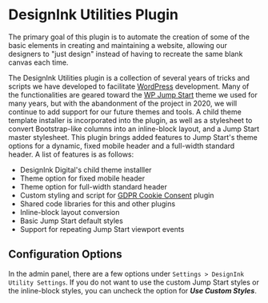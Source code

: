 # DesignInk Utilities Plugin

The primary goal of this plugin is to automate the creation of some of the basic elements in creating and maintaining a website, allowing our designers to
"just design" instead of having to recreate the same blank canvas each time.

The DesignInk Utilities plugin is a collection of several years of tricks and scripts we have developed to facilitate [WordPress](https://wordpress.org/)
development. Many of the functionalities are geared toward the [WP Jump Start](https://wpjumpstart.com) theme we used for many years, but with the
abandonment of the project in 2020, we will continue to add support for our future themes and tools. A child theme template installer is incorporated
into the plugin, as well as a stylesheet to convert Bootstrap-like columns into an inline-block layout, and a Jump Start master stylesheet. This plugin
brings added features to Jump Start's theme options for a dynamic, fixed mobile header and a full-width standard header. A list of features is as follows:

* DesignInk Digital's child theme installler
* Theme option for fixed mobile header
* Theme option for full-width standard header
* Custom styling and script for [GDPR Cookie Consent](https://wordpress.org/plugins/cookie-law-info/) plugin
* Shared code libraries for this and other plugins
* Inline-block layout conversion
* Basic Jump Start default styles
* Support for repeating Jump Start viewport events

## Configuration Options

In the admin panel, there are a few options under ```Settings > DesignInk Utility Settings```. If you do not want to use the custom Jump Start styles or the
inline-block styles, you can uncheck the option for **_Use Custom Styles_**.
